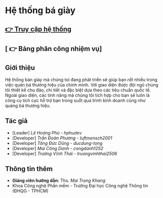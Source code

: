 # Hệ thống bá giày

## [ 👉 Truy cập hệ thống](https://hphudev.github.io/coffeeshopmanagement/)
## [ 👉 Bảng phân công nhiệm vụ]
## Giới thiệu
Hệ thống bán giày mà chúng toi đang phát triển sẽ giúp bạn *rất* nhiều trong việc quản bá thương hiệu của chính mình. Với giao diện được đội ngũ chúng tôi thiết kế chu đáo, chi tiết và đặc biệt dựa theo các tiêu chuẩn quốc tế. Ngoài giao diện, các tính năng mà chúng tôi tích hợp cho bạn sẽ luôn là công cụ tích cực hỗ trợ bạn trong suốt quá trình kinh doanh cũng như quảng bá thương hiệu.

## Tác giả
  - [Leader] *Lê Hoàng Phú - hphudev*
  - [Developer] *Trần Đoàn Phương -  luftmensch2001* 
  - [Developer] *Tống Đức Dũng -  ducdung-tong*
  - [Developer] *Mai Công Danh - congdanh1252*
  - [Developer] *Trương Vĩnh Thái - truongvinhthai2506*
## Thông tin thêm
  - **Giảng viên hướng dẫn:** Ths. *Mai Trọng Khang*
  - Khoa Công nghệ Phần mềm - Trường Đại học Công nghệ Thông tin (ĐHQG - TPHCM)
